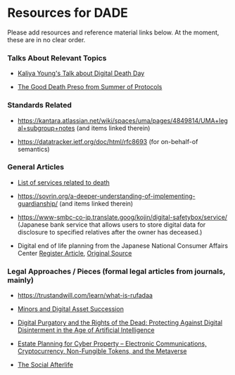 # **Resources for DADE**

Please add resources and reference material links below.  At the moment, these are in no clear order.

### Talks About Relevant Topics

- [Kaliya Young's Talk about Digital Death Day](https://vimeo.com/42481807)


- [The Good Death Preso from Summer of Protocols](https://www.youtube.com/watch?v=8sbGALYWcrA)

### Standards Related

- https://kantara.atlassian.net/wiki/spaces/uma/pages/4849814/UMA+legal+subgroup+notes (and items linked therein)

- https://datatracker.ietf.org/doc/html/rfc8693 (for on-behalf-of semantics)

### General Articles

- [List of services related to death](https://www.thedigitalbeyond.com/online-services-list/)

- https://sovrin.org/a-deeper-understanding-of-implementing-guardianship/ (and items linked therein)

- https://www-smbc-co-jp.translate.goog/kojin/digital-safetybox/service/ (Japanese bank service that allows users to store digital data for disclosure to specified relatives after the owner has deceased.)

- Digital end of life planning from the Japanese National Consumer Affairs Center [Register Article](https://www.theregister.com/2024/11/21/japan_digital_end_of_life/), [Original Source](https://www.kokusen.go.jp/news/data/n-20241120_1.html)



### **Legal Approaches / Pieces** (formal legal articles from journals, mainly)

- https://trustandwill.com/learn/what-is-rufadaa

- [Minors and Digital Asset Succession](https://ilr.law.uiowa.edu/sites/ilr.law.uiowa.edu/files/2022-10/Minors%20and%20Digital%20Asset%20Succession.pdf)

- [Digital Purgatory and the Rights of the Dead: Protecting Against Digital Disinterment in the Age of Artificial Intelligence](https://download.ssrn.com/24/04/15/ssrn_id4795193_code6259402.pdf?response-content-disposition=inline&X-Amz-Security-Token=IQoJb3JpZ2luX2VjEMj%2F%2F%2F%2F%2F%2F%2F%2F%2F%2FwEaCXVzLWVhc3QtMSJGMEQCIBa5Ym2DN%2B60iXy0u4y%2BDkLuY8UeAk%2B4a1SuhJYfOI8AAiAh5VAlvQ4Y%2Fbx9PY3R2f77LMVAOt%2BWAHOeJYJUmoKY2yq9BQgwEAQaDDMwODQ3NTMwMTI1NyIMQd9hSFpOwrXluSgPKpoFfusS03ShPt5HUKBeZ4Q%2BhYjx5jGfhxaikoMvFoUqPCUGZD15qhxCcVQAT8c%2B0zSeDQLfHQ8QWVROiLz%2FbL2B4t9pWAAl4O5B%2B6VmdMAcZWHDMEYctdm5qTcOy%2B6LPqy2tzhCR9dwAa9HPy%2Fupx558Q3BSf7%2BOK04s91UEKzn7tKble4WBTERr0fDxfNWqz9cMBy9v1uGkaKFTc0UTVbhjPaoGRO2GZPjn4PsYtkGFEFqkCj6Fk2NGj6IVuRYmu0MLmRPoOfVFJwopS%2B1k5fkatGrm60D3EmIVy8GE1oqnhHp0sK12FZG5idOgNjPclQjRlazTuLaj3rB4LSHhPY0%2Be8ptHxZBRlcTrveCO1Hn74Gl%2FvrgkLjvUMfd0TJwSNztpeKDOWye7NgbFRK1ZDm6UlpbELVFuNgDcEGOj8etFCgpGCaOan6P85DhEoXbgV35wfn4D8TqEUMRgOSotpX3gBwdkiFJ3elCvvFQ2ANjZohjmJW6sruZAruInUwICsq5S9lVlER95GMeXn9CidNU0LhRU5RhcghLWjb3riDEvBgRS8zUHHT7m1%2BTmwfvXnQ%2FWxJLbt1lauizFvBqEZfxkdsh5T%2BxQVPlMuOBK2tT6ywur%2Fw59K8Kt%2FlmcdtBSBk%2F%2FEmL7QTWTPHGOVenshBk8Nqoel2gJXHeI685i%2FF9ffgCctxSnbHJLC1kbGu%2FhwWrYRpgJX3gnsCwQH3BVGZmW%2BCG0daC9n1Q7MIUFVol5PQps87FfRqUpTPozSJxPtVQ8EKYkacx%2BZjoycT0RoxTxLe3pVpY1SasOcZcxx4mpEcHh1EMlgiO%2F9%2FIpXXKvnpFBjMNkNp7M7uHItx457RKbepk5rTwW9Wwi7DyXHyPlaCkbArULaJ1lyQMJbPxLgGOrIBZg0cRiLoH3LJ16o2qQiGMjPDQFVq5y%2BJParN3DH2gLDL9KFJik1NU%2ByMBDz07FxNJL5gKXSb9O%2FcCZ7FWhSVSUykwhL5XoQDrleahs421eta%2FrXXF6pLqKAx5nDca1LoFVdXs3IsnD3l5eU8h%2Be3MuPbIzitedfbfcmLS84dkrbgROsag3YNfV4tqizU5rOiLE22%2F2lHhAppES5SZvFqjnyJCJIUeB0eeZum7w6bx%2Fln4g%3D%3D&X-Amz-Algorithm=AWS4-HMAC-SHA256&X-Amz-Date=20241017T162718Z&X-Amz-SignedHeaders=host&X-Amz-Expires=300&X-Amz-Credential=ASIAUPUUPRWESWF72PUI%2F20241017%2Fus-east-1%2Fs3%2Faws4_request&X-Amz-Signature=abeab5779e79b8cdea3d0d05ba2e40fed3a9a63446ff6db9c4e24f7d275a9581&abstractId=4620092)

- [Estate Planning for Cyber Property – Electronic Communications, Cryptocurrency, Non-Fungible Tokens, and the Metaverse](https://epj.us/article/94177)

- [The Social Afterlife](https://jolt.law.harvard.edu/assets/articlePDFs/v33/33HarvJLTech329.pdf)



